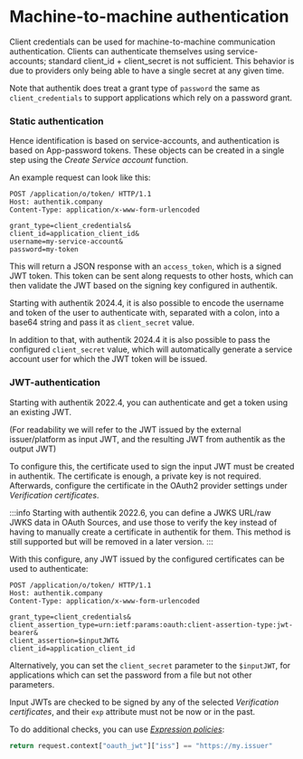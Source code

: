 # Machine-to-machine authentication

Client credentials can be used for machine-to-machine communication authentication. Clients can authenticate themselves using service-accounts; standard client_id + client_secret is not sufficient. This behavior is due to providers only being able to have a single secret at any given time.

Note that authentik does treat a grant type of `password` the same as `client_credentials` to support applications which rely on a password grant.

### Static authentication

Hence identification is based on service-accounts, and authentication is based on App-password tokens. These objects can be created in a single step using the _Create Service account_ function.

An example request can look like this:

```http
POST /application/o/token/ HTTP/1.1
Host: authentik.company
Content-Type: application/x-www-form-urlencoded

grant_type=client_credentials&
client_id=application_client_id&
username=my-service-account&
password=my-token
```

This will return a JSON response with an `access_token`, which is a signed JWT token. This token can be sent along requests to other hosts, which can then validate the JWT based on the signing key configured in authentik.

Starting with authentik 2024.4, it is also possible to encode the username and token of the user to authenticate with, separated with a colon, into a base64 string and pass it as `client_secret` value.

In addition to that, with authentik 2024.4 it is also possible to pass the configured `client_secret` value, which will automatically generate a service account user for which the JWT token will be issued.

### JWT-authentication

Starting with authentik 2022.4, you can authenticate and get a token using an existing JWT.

(For readability we will refer to the JWT issued by the external issuer/platform as input JWT, and the resulting JWT from authentik as the output JWT)

To configure this, the certificate used to sign the input JWT must be created in authentik. The certificate is enough, a private key is not required. Afterwards, configure the certificate in the OAuth2 provider settings under _Verification certificates_.

:::info
Starting with authentik 2022.6, you can define a JWKS URL/raw JWKS data in OAuth Sources, and use those to verify the key instead of having to manually create a certificate in authentik for them. This method is still supported but will be removed in a later version.
:::

With this configure, any JWT issued by the configured certificates can be used to authenticate:

```http
POST /application/o/token/ HTTP/1.1
Host: authentik.company
Content-Type: application/x-www-form-urlencoded

grant_type=client_credentials&
client_assertion_type=urn:ietf:params:oauth:client-assertion-type:jwt-bearer&
client_assertion=$inputJWT&
client_id=application_client_id
```

Alternatively, you can set the `client_secret` parameter to the `$inputJWT`, for applications which can set the password from a file but not other parameters.

Input JWTs are checked to be signed by any of the selected _Verification certificates_, and their `exp` attribute must not be now or in the past.

To do additional checks, you can use _[Expression policies](../../policies/expression)_:

```python
return request.context["oauth_jwt"]["iss"] == "https://my.issuer"
```
